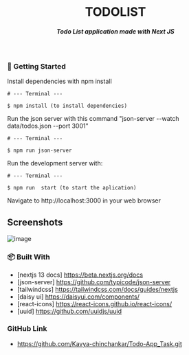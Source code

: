 <H1 align ="center" > TODOLIST  </h1>

<h5  align ="center"> 
Todo List application made with Next JS </h5>
<br/>

### 🚀 Getting Started

Install dependencies with npm install

```
# --- Terminal ---

$ npm install (to install dependencies)
```
  
Run the json server with this command "json-server --watch data/todos.json --port 3001"

```
# --- Terminal ---

$ npm run json-server
```

Run the development server with:

```
# --- Terminal ---

$ npm run  start (to start the aplication)
```

Navigate to http://localhost:3000 in your web browser

##  Screenshots

![image](https://github.com/user-attachments/assets/1deb5e0b-9008-4e76-a261-3c7d2e1cee76)
### 📦 Built With

- [nextjs 13 docs] https://beta.nextjs.org/docs
- [json-server] https://github.com/typicode/json-server
- [tailwindcss] https://tailwindcss.com/docs/guides/nextjs
- [daisy ui] https://daisyui.com/components/
- [react-icons] https://react-icons.github.io/react-icons/
- [uuid] https://github.com/uuidjs/uuid

### GitHub Link
- https://github.com/Kavya-chinchankar/Todo-App_Task.git 

  

